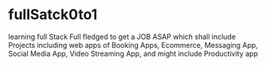 # fullSatck0to1
learning full Stack Full fledged to get a JOB ASAP which shall include Projects including web apps of Booking Apps, Ecommerce, Messaging App, Social Media App, Video Streaming App, and might include Productivity app
